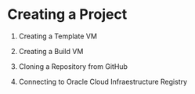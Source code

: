 # Creating a Project

1. Creating a Template VM

2. Creating a Build VM

3. Cloning a Repository from GitHub

4. Connecting to Oracle Cloud Infraestructure Registry
